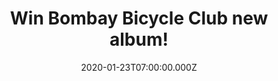 ---
campaign-uuid: "c-f92e25f2-04f6-42f6-8e17-051008d21dfe"
type: "Competition"
category: "Music"
date: "2020-01-23T07:00:00.000Z"
end-date: "2020-02-23T23:59:00.000Z"
disable-form: false
is_promoted: false
has_entry_page: true
title: "Win Bombay Bicycle Club new album!"
competition-description: "<p>Calling all Bombay Bicycle Club fans! We have managed\
  \ to get our hands on one copy of the brand new album of the British indie rock\
  \ band Bombay Bicycle Club: ‘Everything Else Has Gone Wrong’ to one lucky member\
  \ to win.</p>\n<p>Want to hear it first? Click below and it could be yours!</p>\n"
hero-header: "Win Bombay Bicycle Club new album!"
terms-confirmation: "N/A"
banner-img: "https://assets.expresslyapp.com/asset-defdc77f-7bf1-4eed-953f-8f4835e349b0.jpg"
logo-left-href: "http://club.expressly.io"
logo-left-image: "https://assets.expresslyapp.com/asset-b58c8548-7dc0-4620-89e2-f6e41c688498.jpg"
logo-left-title: "Expressly Club"
bg-image-hero: "https://assets.expresslyapp.com/asset-18deaaa6-bd69-4805-8d81-15c4921033d9.jpg"
bg-image-first: "https://assets.expresslyapp.com/asset-982293b6-7ae8-45e0-9ab3-654cc11dfb19.jpg"
section1-content: "<p>’Everything Else Has Gone Wrong’ is the fifth studio album by\
  \ the British indie rock band Bombay Bicycle Club. Released nearly six years after\
  \ their previous UK chart-topping album 'So Long, See You Tomorrow', the album features\
  \ the singles 'Eat, Sleep, Wake (Nothing But You)' and 'Everything Else Has Gone\
  \ Wrong'.</p>\n<p>Enter below and it could be yours!</p>\n"
entry-title: "Win Bombay Bicycle Club new album!"
entry-content: "<p>Enter the draw to win Bombay Bicycle Club new album by completing\
  \ the form below before 23:59 on the 23rd of February 2019.</p>\n"
has-winner: false
prize-description: "Bombay Bicycle Club new album!"
special-conditions: "Multiple entries are allowed up to one every day.\r\n\r\n\r\n\
  This competition is also available on: https://aaa.nme.com/competitions/bombay-bicycle-club-album"
country-restrictions:
- "GB"
---